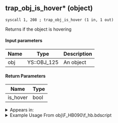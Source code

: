 ## trap_obj_is_hover* (object)

`syscall 1, 208 ; trap_obj_is_hover (1 in, 1 out)`

Returns if the object is hovering

#### Input parameters
| Name | Type | Description
|------|------|------------
| obj   | YS::OBJ_125   | An object


#### Return Parameters
| Name | Type
|------|-----
| is_hover   | bool   


<details>
	<summary>Appears in:</summary>
| filename | Entity (obj)
|----------|-------------
| obj\F_HB090\f_hb.bdscript       | ((F) CoR’s whirlwind (jumpable) (HB))          
| obj\F_MU070\f_mu.bdscript       | ((F) Wind ride (Reaction Command) (MU))          
| obj\F_MU070_BOSS\f_mu.bdscript       | ((F) Wind ride (Reaction Command) (BOSS) (MU))          

</details>

<details>
	<summary>Example Usage From obj\F_HB090\f_hb.bdscript</summary>
```plaintext
L442:
 pushFromFSp 0
 syscall 1, 208 ; trap_obj_is_hover (1 in, 1 out)
 jz L454
 pushFromFSp 0
 syscall 1, 74 ; trap_obj_idle (1 in, 0 out)
 jmp L454
```
</details>

